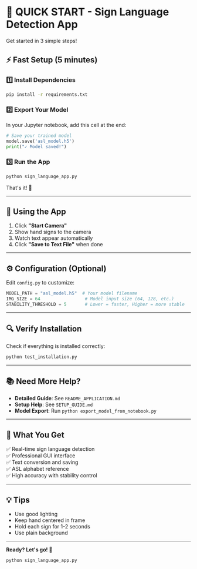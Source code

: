 # 🚀 QUICK START - Sign Language Detection App

Get started in 3 simple steps!

## ⚡ Fast Setup (5 minutes)

### 1️⃣ Install Dependencies

```bash
pip install -r requirements.txt
```

### 2️⃣ Export Your Model

In your Jupyter notebook, add this cell at the end:

```python
# Save your trained model
model.save('asl_model.h5')
print("✓ Model saved!")
```

### 3️⃣ Run the App

```bash
python sign_language_app.py
```

That's it! 🎉

---

## 📱 Using the App

1. Click **"Start Camera"**
2. Show hand signs to the camera
3. Watch text appear automatically
4. Click **"Save to Text File"** when done

---

## ⚙️ Configuration (Optional)

Edit `config.py` to customize:

```python
MODEL_PATH = "asl_model.h5"  # Your model filename
IMG_SIZE = 64                 # Model input size (64, 128, etc.)
STABILITY_THRESHOLD = 5       # Lower = faster, Higher = more stable
```

---

## 🔍 Verify Installation

Check if everything is installed correctly:

```bash
python test_installation.py
```

---

## 📚 Need More Help?

- **Detailed Guide**: See `README_APPLICATION.md`
- **Setup Help**: See `SETUP_GUIDE.md`
- **Model Export**: Run `python export_model_from_notebook.py`

---

## 🎯 What You Get

✅ Real-time sign language detection  
✅ Professional GUI interface  
✅ Text conversion and saving  
✅ ASL alphabet reference  
✅ High accuracy with stability control  

---

## 💡 Tips

- Use good lighting
- Keep hand centered in frame
- Hold each sign for 1-2 seconds
- Use plain background

---

**Ready? Let's go! 🤟**

```bash
python sign_language_app.py
```
